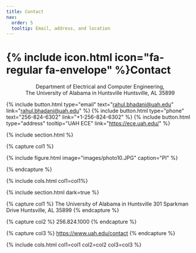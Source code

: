 ```yaml
---
title: Contact
nav:
  order: 5
  tooltip: Email, address, and location
---
```


# {% include icon.html icon="fa-regular fa-envelope" %}Contact



<div style="text-align: center;">
Department of Electrical and Computer Engineering, <br/>The University of Alabama in Huntsville
Huntsville, AL 35899
</div>

{%
  include button.html
  type="email"
  text="rahul.bhadani@uah.edu"
  link="rahul.bhadani@uah.edu"
%}
{%
  include button.html
  type="phone"
  text="256-824-6302"
  link="+1-256-824-6302"
%}
{%
  include button.html
  type="address"
  tooltip="UAH ECE"
  link="https://ece.uah.edu/"
%}

{% include section.html %}

{% capture col1 %}

{%
  include figure.html
  image="images/photo10.JPG"
  caption="PI"
%}

{% endcapture %}

{% include cols.html col1=col1%}

{% include section.html dark=true %}

{% capture col1 %}
The University of Alabama in Huntsville
301 Sparkman Drive
Huntsville, AL 35899
{% endcapture %}

{% capture col2 %}
256.824.1000
{% endcapture %}

{% capture col3 %}
<a href="https://www.uah.edu/contact">https://www.uah.edu/contact</a>
{% endcapture %}

{% include cols.html col1=col1 col2=col2 col3=col3 %}
